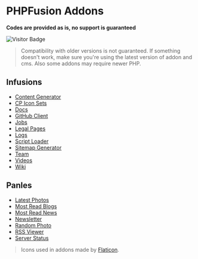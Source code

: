# PHPFusion Addons

**Codes are provided as is, no support is guaranteed**

![Visitor Badge](https://visitor-badge.laobi.icu/badge?page_id=PF-Projects.PF-Addons)

> Compatibility with older versions is not guaranteed. If something doesn't work, make sure you're using the latest version of addon and cms.
> Also some addons may require newer PHP.

## Infusions
- [Content Generator](infusions/content_generator)
- [CP Icon Sets](infusions/cp_icon_sets)
- [Docs](infusions/docs)
- [GitHub Client](infusions/github)
- [Jobs](infusions/jobs)
- [Legal Pages](infusions/legal)
- [Logs](infusions/logs)
- [Script Loader](infusions/script_loader)
- [Sitemap Generator](infusions/sitemap)
- [Team](infusions/team)
- [Videos](infusions/videos)
- [Wiki](infusions/wiki)

## Panles
- [Latest Photos](panels/latest_photos_panel)
- [Most Read Blogs](panels/most_read_blogs_panel)
- [Most Read News](panels/most_read_news_panel)
- [Newsletter](panels/newsletter_panel)
- [Random Photo](panels/random_photo_panel)
- [RSS Viewer](panels/rss_viewer_panel)
- [Server Status](panels/server_status_panel)

> Icons used in addons made by [Flaticon](https://flaticon.com/).
